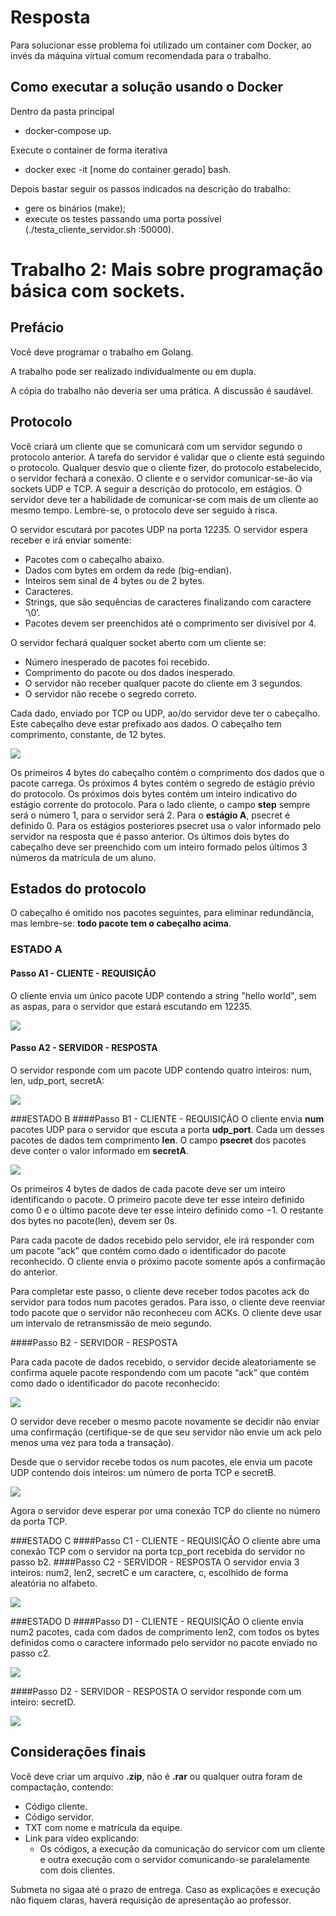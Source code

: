 # Resposta
Para solucionar esse problema foi utilizado um container com Docker, ao invés da máquina virtual comum recomendada para o trabalho.

## Como executar a solução usando o Docker
Dentro da pasta principal
- docker-compose up.

Execute o container de forma iterativa
- docker exec -it [nome do container gerado] bash.

Depois bastar seguir os passos indicados na descrição do trabalho:
- gere os binários (make);
- execute os testes passando uma porta possível (./testa_cliente_servidor.sh :50000).

# Trabalho 2: Mais sobre programação básica com sockets.

## Prefácio

Você deve programar o trabalho em Golang.

A trabalho pode ser realizado individualmente ou em dupla.

A cópia do trabalho não deveria ser uma prática. A discussão é saudável.

## Protocolo
Você criará um cliente que se comunicará com um servidor segundo o
protocolo anterior. A tarefa do servidor é validar que o cliente está seguindo o protocolo.
Qualquer desvio que o cliente fizer, do protocolo estabelecido, o servidor fechará a conexão. O
cliente e o servidor comunicar-se-ão via sockets UDP e TCP. A seguir a descrição do protocolo,
em estágios. O servidor deve ter a habilidade de comunicar-se com mais de um cliente ao mesmo tempo.
Lembre-se, o protocolo deve ser seguido à risca.

O servidor escutará por pacotes UDP na porta 12235. O servidor espera receber e irá enviar
somente:

- Pacotes com o cabeçalho abaixo.
- Dados com bytes em ordem da rede (big-endian).
- Inteiros sem sinal de 4 bytes ou de 2 bytes.
- Caracteres.
- Strings, que são sequências de caracteres finalizando com caractere ’\0’.
- Pacotes devem ser preenchidos até o comprimento ser divisível por 4.

O servidor fechará qualquer socket aberto com um cliente se:

- Número inesperado de pacotes foi recebido.
- Comprimento do pacote ou dos dados inesperado.
- O servidor não receber qualquer pacote do cliente em 3 segundos.
- O servidor não recebe o segredo correto.

Cada dado, enviado por TCP ou UDP, ao/do servidor deve ter o cabeçalho. Este cabeçalho
deve estar prefixado aos dados. O cabeçalho tem comprimento, constante, de 12 bytes.

![](./figs/cabecalho.png)

Os  primeiros 4 bytes do cabeçalho contém o comprimento dos dados que o pacote carrega. Os
próximos 4 bytes contém o segredo de estágio prévio do protocolo. Os próximos dois bytes
contém um inteiro indicativo do estágio corrente do protocolo. Para o lado cliente, o campo **step** sempre será
o número 1, para o servidor será 2. Para o **estágio A**, psecret é definido 0. Para os estágios posteriores psecret usa o valor
informado pelo servidor na resposta que é passo anterior. Os últimos dois bytes do cabeçalho deve ser preenchido com um inteiro formado pelos últimos 3 números da
matrícula de um aluno. 

## Estados do protocolo
O cabeçalho é omitido nos pacotes seguintes, para eliminar redundância, mas lembre-se:
**todo pacote tem o cabeçalho acima**.

### ESTADO A
#### Passo A1 - CLIENTE - REQUISIÇÃO
O cliente envia um único pacote UDP contendo a string "hello world", sem as aspas, para o
servidor que estará escutando em 12235.

![](./figs/hello.png)

#### Passo A2 - SERVIDOR - RESPOSTA
O servidor responde com um pacote UDP contendo quatro inteiros: num, len, udp_port, secretA:

![](./figs/resp-udp.png)

###ESTADO B
####Passo B1 - CLIENTE - REQUISIÇÃO
O cliente envia **num** pacotes UDP para o servidor que escuta a porta **udp_port**. Cada um desses pacotes
de dados tem comprimento **len**. O campo **psecret** dos pacotes deve conter o valor informado em **secretA**.

![](./figs/pck-b1.png)

Os primeiros 4 bytes de dados de cada pacote deve ser um inteiro identificando o pacote.
O primeiro pacote deve ter esse inteiro definido como 0 e o último pacote deve ter esse
inteiro definido como −1. O restante dos bytes no pacote(len), devem ser 0s.

Para cada pacote de dados recebido pelo servidor, ele irá responder com um
pacote “ack” que contém como dado o identificador do pacote reconhecido. O cliente envia
o próximo pacote somente após a confirmação do anterior.



Para completar este passo, o cliente deve receber todos pacotes ack do servidor para todos num
pacotes gerados. Para isso, o cliente deve reenviar todo pacote que o servidor não reconheceu
com ACKs. O cliente deve usar um intervalo de retransmissão de meio segundo.

####Passo B2 - SERVIDOR - RESPOSTA

Para cada pacote de dados recebido, o servidor decide aleatoriamente se confirma
aquele pacote respondendo com um pacote “ack” que contém como dado o identificador do
pacote reconhecido:

![](./figs/ack-b1.png)

O servidor deve receber o mesmo pacote novamente se decidir não enviar uma confirmação
(certifique-se de que seu servidor não envie um ack pelo menos uma vez para toda a transação).

Desde que o servidor recebe todos os num pacotes, ele envia um pacote UDP contendo dois
inteiros: um número de porta TCP e secretB.

![](./figs/pckt-b2.png)

Agora o servidor deve esperar por uma conexão TCP do cliente no número da porta TCP.

###ESTADO C
####Passo C1 - CLIENTE - REQUISIÇÃO
O cliente abre uma conexão TCP com o servidor na porta tcp_port recebida do servidor no
passo b2.
####Passo C2 - SERVIDOR - RESPOSTA
O servidor envia 3 inteiros: num2, len2, secretC e um caractere, c, escolhido de forma aleatória no 
alfabeto.

![](./figs/pckt-c2.png)

###ESTADO D
####Passo D1 - CLIENTE - REQUISIÇÃO
O cliente envia num2 pacotes, cada com dados de comprimento len2, com todos os bytes definidos
como o caractere informado pelo servidor no pacote enviado no passo c2.

![](./figs/pckt-d1.png)

####Passo D2 - SERVIDOR - RESPOSTA
O servidor responde com um inteiro: secretD.

![](./figs/pckt-d2.png)

## Considerações finais

Você deve criar um arquivo **.zip**, não é **.rar** ou qualquer outra foram de compactação, contendo:
- Código cliente.
- Código servidor.
- TXT com nome e matrícula da equipe.
- Link para vídeo explicando:
    - Os códigos, a execução da comunicação do servicor com 
      um cliente e outra execução com o servidor comunicando-se 
      paralelamente com dois clientes.
    
Submeta no sigaa até o prazo de entrega. Caso as explicações e execução não fiquem claras,
haverá requisição de apresentação ao professor.
